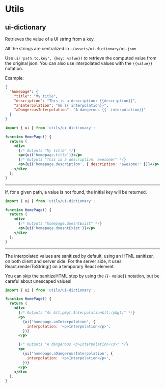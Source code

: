 # Utils

## ui-dictionary

Retrieves the value of a UI string from a key.

All the strings are centralized in `~/assets/ui-dictionary/ui.json`.

Use `ui('path.to.key', {key: value})` to retrieve the computed value from the original json.
You can also use interpolated values with the `{{value}}` notation.

Example:

```json
{
  "homepage": {
    "title": "My title",
    "description": "This is a description: {{description}}",
    "anInterpolation": "An {{ interpolation}}",
    "aDangerousInterpolation": "A dangerous {{- interpolation}}"
  }
}
```

```jsx
import { ui } from 'utils/ui-dictionary';

function HomePage() {
  return (
    <div>
      {/* Outputs "My title" */}
      <p>{ui('homepage.title')}</p>
      {/* Outputs "This is a description: awesome!" */}
      <p>{ui('homepage.description', { description: 'awesome!' })}</p>
    </div>
  );
}
```

---

If, for a given path, a value is not found, the initial key will be returned.

```jsx
import { ui } from 'utils/ui-dictionary';

function HomePage() {
  return (
    <div>
      {/* Outputs "homepage.doesntExist" */}
      <p>{ui('homepage.doesntExist')}</p>
    </div>
  );
}
```

---

The interpolated values are sanitized by default, using an HTML sanitizer, on both client and server side.
For the server side, it uses React.renderToString() on a temporary React element.

You can skip the sanitizeHTML step by using the {{- value}} notation, but be careful about unescaped values!

```jsx
import { ui } from 'utils/ui-dictionary';

function HomePage() {
  return (
    <div>
      {/* Outputs "An &lt;p&gt;Interpolation&lt;/p&gt;" */}
      <p>
        {ui('homepage.anInterpolation', {
          interpolation: '<p>Interpolation</p>',
        })}
      </p>

      {/* Outputs "A dangerous <p>Interpolation</p>" */}
      <p>
        {ui('homepage.aDangerousInterpolation', {
          interpolation: '<p>Interpolation</p>',
        })}
      </p>
    </div>
  );
}
```
